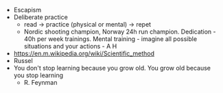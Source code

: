 * Escapism
* Deliberate practice
  * read -> practice (physical or mental) -> repet
  * Nordic shooting champion, Norway 24h run champion. Dedication - 40h per week trainings. Mental training - imagine all possible situations and your actions - A H
* https://en.m.wikipedia.org/wiki/Scientific_method
* Russel
* You don't stop learning
  because you grow old.
  You grow old
  because you stop learning
  - R. Feynman
